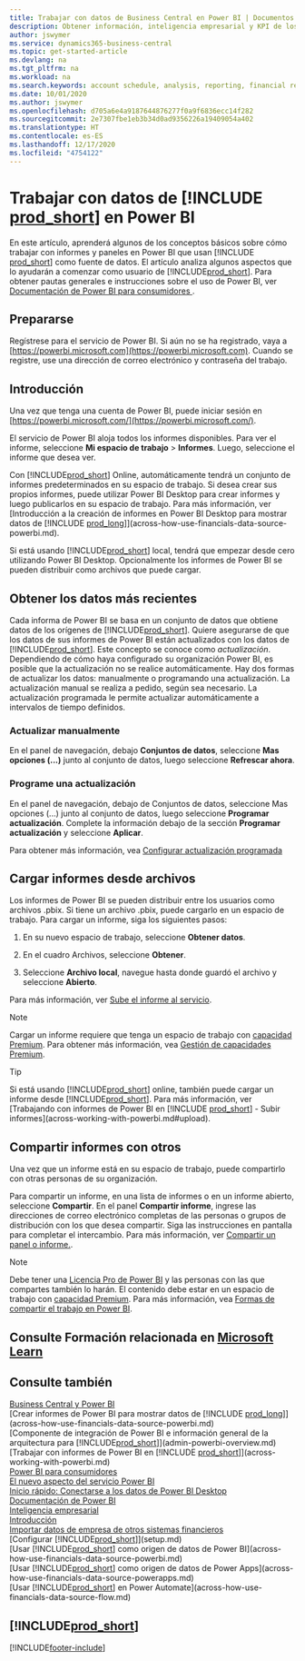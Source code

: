 ```yaml
---
title: Trabajar con datos de Business Central en Power BI | Documentos de Microsoft
description: Obtener información, inteligencia empresarial y KPI de los datos de Business Central utilizando Power BI.
author: jswymer
ms.service: dynamics365-business-central
ms.topic: get-started-article
ms.devlang: na
ms.tgt_pltfrm: na
ms.workload: na
ms.search.keywords: account schedule, analysis, reporting, financial report, business intelligence, KPI
ms.date: 10/01/2020
ms.author: jswymer
ms.openlocfilehash: d705a6e4a9187644876277f0a9f6836ecc14f282
ms.sourcegitcommit: 2e7307fbe1eb3b34d0ad9356226a19409054a402
ms.translationtype: HT
ms.contentlocale: es-ES
ms.lasthandoff: 12/17/2020
ms.locfileid: "4754122"
---
```

# <a name="working-with-prod_short-data-in-power-bi"></a>Trabajar con datos de [!INCLUDE [prod_short](includes/prod_short.md)] en Power BI

En este artículo, aprenderá algunos de los conceptos básicos sobre cómo trabajar con informes y paneles en Power BI que usan [!INCLUDE [prod_short](includes/prod_short.md)] como fuente de datos. El artículo analiza algunos aspectos que lo ayudarán a comenzar como usuario de [!INCLUDE[prod_short](includes/prod_short.md)]. Para obtener pautas generales e instrucciones sobre el uso de Power BI, ver [Documentación de Power BI para consumidores ](https://review.docs.microsoft.com/en-us/power-bi/consumer).

## <a name="get-ready"></a>Prepararse

Regístrese para el servicio de Power BI. Si aún no se ha registrado, vaya a [https://powerbi.microsoft.com](https://powerbi.microsoft.com). Cuando se registre, use una dirección de correo electrónico y contraseña del trabajo.

## <a name="get-started"></a>Introducción

Una vez que tenga una cuenta de Power BI, puede iniciar sesión en [https://powerbi.microsoft.com/](https://powerbi.microsoft.com/).

El servicio de Power BI aloja todos los informes disponibles. Para ver el informe, seleccione **Mi espacio de trabajo** > **Informes**. Luego, seleccione el informe que desea ver.

Con [!INCLUDE[prod_short](includes/prod_short.md)] Online, automáticamente tendrá un conjunto de informes predeterminados en su espacio de trabajo. Si desea crear sus propios informes, puede utilizar Power BI Desktop para crear informes y luego publicarlos en su espacio de trabajo. Para más información, ver [Introducción a la creación de informes en Power BI Desktop para mostrar datos de [!INCLUDE [prod_long](includes/prod_long.md)]](across-how-use-financials-data-source-powerbi.md).

Si está usando [!INCLUDE[prod_short](includes/prod_short.md)] local, tendrá que empezar desde cero utilizando Power BI Desktop. Opcionalmente los informes de Power BI se pueden distribuir como archivos que puede cargar.

## <a name="get-the-latest-data"></a>Obtener los datos más recientes

Cada informa de Power BI se basa en un conjunto de datos que obtiene datos de los orígenes de [!INCLUDE[prod_short](includes/prod_short.md)]. Quiere asegurarse de que los datos de sus informes de  Power BI están actualizados con los datos de [!INCLUDE[prod_short](includes/prod_short.md)]. Este concepto se conoce como *actualización*.  Dependiendo de cómo haya configurado su organización Power BI, es posible que la actualización no se realice automáticamente. Hay dos formas de actualizar los datos: manualmente o programando una actualización. La actualización manual se realiza a pedido, según sea necesario. La actualización programada le permite actualizar automáticamente a intervalos de tiempo definidos.

### <a name="refresh-manually"></a>Actualizar manualmente

En el panel de navegación, debajo **Conjuntos de datos**, seleccione **Mas opciones (...)** junto al conjunto de datos, luego seleccione **Refrescar ahora**.

### <a name="schedule-a-refresh"></a>Programe una actualización

En el panel de navegación, debajo de Conjuntos de datos, seleccione Mas opciones (...) junto al conjunto de datos, luego seleccione **Programar actualización**. Complete la información debajo de la sección **Programar actualización** y seleccione **Aplicar**.

Para obtener más información, vea [Configurar actualización programada](/power-bi/connect-data/refresh-scheduled-refresh)

## <a name="upload-reports-from-files"></a><a name="upload"></a>Cargar informes desde archivos

Los informes de Power BI se pueden distribuir entre los usuarios como archivos .pbix. Si tiene un archivo .pbix, puede cargarlo en un espacio de trabajo. Para cargar un informe, siga los siguientes pasos:

1. En su nuevo espacio de trabajo, seleccione **Obtener datos**.

2. En el cuadro Archivos, seleccione **Obtener**.

3. Seleccione **Archivo local**, navegue hasta donde guardó el archivo y seleccione **Abierto**.

Para más información, ver [Sube el informe al servicio](/power-bi/paginated-reports/paginated-reports-quickstart-aw#upload-the-report-to-the-service).

> [!NOTE]
> Cargar un informe requiere que tenga un espacio de trabajo con [capacidad Premium](/power-bi/service-premium-what-is). Para obtener más información, vea [Gestión de capacidades Premium](/power-bi/admin/service-premium-capacity-manage). 

> [!TIP]
> Si está usando [!INCLUDE[prod_short](includes/prod_short.md)] online, también puede cargar un informe desde [!INCLUDE[prod_short](includes/prod_short.md)]. Para más información, ver [Trabajando con informes de Power BI en [!INCLUDE [prod_short](includes/prod_short.md)] - Subir informes](across-working-with-powerbi.md#upload).

## <a name="share-reports-with-others"></a><a name="share"></a>Compartir informes con otros

Una vez que un informe está en su espacio de trabajo, puede compartirlo con otras personas de su organización.

Para compartir un informe, en una lista de informes o en un informe abierto, seleccione **Compartir**. En el panel **Compartir informe**, ingrese las direcciones de correo electrónico completas de las personas o grupos de distribución con los que desea compartir. Siga las instrucciones en pantalla para completar el intercambio. Para más información, ver [Compartir un panel o informe.](/power-bi/collaborate-share/service-share-dashboards#share-a-dashboard-or-report).

> [!NOTE]
> Debe tener una [Licencia Pro de Power BI](/power-bi/service-features-license-type) y las personas con las que compartes también lo harán. El contenido debe estar en un espacio de trabajo con [capacidad Premium](/power-bi/service-premium-what-is). Para más información, vea [Formas de compartir el trabajo en Power BI](/power-bi/service-how-to-collaborate-distribute-dashboards-reports).

## <a name="see-related-training-at-microsoft-learn"></a>Consulte Formación relacionada en [Microsoft Learn](/learn/modules/configure-powerbi-excel-dynamics-365-business-central/index)

## <a name="see-also"></a>Consulte también

[Business Central y Power BI](admin-powerbi.md)  
[Crear informes de Power BI para mostrar datos de [!INCLUDE [prod_long](includes/prod_long.md)]](across-how-use-financials-data-source-powerbi.md)  
[Componente de integración de Power BI e información general de la arquitectura para [!INCLUDE[prod_short](includes/prod_short.md)]](admin-powerbi-overview.md)  
[Trabajar con informes de Power BI en [!INCLUDE [prod_short](includes/prod_short.md)]](across-working-with-powerbi.md)  
[Power BI para consumidores](/power-bi/consumer/end-user-consumer)  
[El nuevo aspecto del servicio Power BI](/power-bi/service-new-look)  
[Inicio rápido: Conectarse a los datos de Power BI Desktop](/power-bi/desktop-quickstart-connect-to-data)  
[Documentación de Power BI](/power-bi/)  
[Inteligencia empresarial](bi.md)  
[Introducción](product-get-started.md)  
[Importar datos de empresa de otros sistemas financieros](across-import-data-configuration-packages.md)  
[Configurar [!INCLUDE[prod_short](includes/prod_short.md)]](setup.md)  
[Usar [!INCLUDE[prod_short](includes/prod_short.md)] como origen de datos de Power BI](across-how-use-financials-data-source-powerbi.md)  
[Usar [!INCLUDE[prod_short](includes/prod_short.md)] como origen de datos de Power Apps](across-how-use-financials-data-source-powerapps.md)  
[Usar [!INCLUDE[prod_short](includes/prod_short.md)] en Power Automate](across-how-use-financials-data-source-flow.md)  

## [!INCLUDE[prod_short](includes/free_trial_md.md)]  


[!INCLUDE[footer-include](includes/footer-banner.md)]